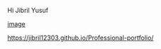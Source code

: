 Hi Jibril Yusuf 



[image](https://user-images.githubusercontent.com/71702752/152880030-184e5a63-4f13-462c-af84-82f7a223572b.png)




https://jibril12303.github.io/Professional-portfolio/
